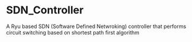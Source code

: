 # SDN_Controller
A Ryu based SDN (Software Defined Netwroking) controller that performs circuit switching based on shortest path first algorithm
